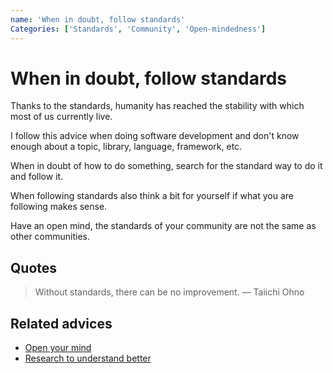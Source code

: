 ```yaml
---
name: 'When in doubt, follow standards'
Categories: ['Standards', 'Community', 'Open-mindedness']
---
```

# When in doubt, follow standards

Thanks to the standards, humanity has reached the stability with which most of us currently live.

I follow this advice when doing software development and don't know enough about a topic, library, language, framework, etc.

When in doubt of how to do something, search for the standard way to do it and follow it.

When following standards also think a bit for yourself if what you are following makes sense.

Have an open mind, the standards of your community are not the same as other communities.

## Quotes

> Without standards, there can be no improvement. — Taiichi Ohno

## Related advices

- [Open your mind](../Open%20your%20mind/index.md)
- [Research to understand better](../Research%20to%20understand%20better/index.md)